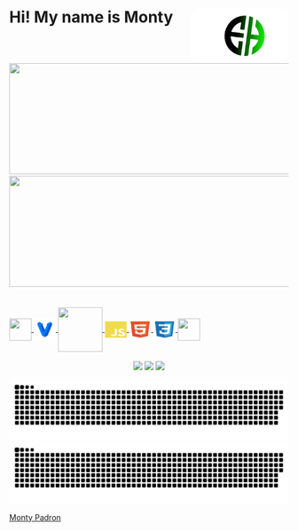 <div>
<h1> Hi!  My name is Monty </h>
<img align="right" alt="EC" height="100" style="border-radius:20px;" src="https://raw.githubusercontent.com/Monty-Gabriel/Monty-Gabriel/main/img/eh-verde.gif">
</div>
</br>
</br>

<div align="center">
  <a href="https://github.com/Monty-Gabriel">
  <img height="200em" width="600" src="https://github-readme-stats.vercel.app/api?username=brseghese&show_icons=true&theme=chartreuse-dark&include_all_commits=true&count_private=true"/>
  <img height="200em" width="600" src="https://github-readme-stats.vercel.app/api/top-langs/?username=brseghese&layout=compact&langs_count=7&theme=chartreuse-dark"/>
</div>
  
  </br>
<div style="display: inline_block"><br>
  <img align="center" height="40" width="40" src="https://i.ibb.co/8gxdCS0/pngwing-com-1.png">
  <img align="center" height="40" width="40" src="https://raw.githubusercontent.com/github/explore/80688e429a7d4ef2fca1e82350fe8e3517d3494d/topics/vagrant/vagrant.png">
  <img align="center" height="80" width="80" src="https://i.ibb.co/WzbSpNL/pngwing-com.png">
  <img align="center" alt="Js" height="30" width="40" src="https://raw.githubusercontent.com/devicons/devicon/master/icons/javascript/javascript-plain.svg">
  <img align="center" alt="HTML" height="30" width="40" src="https://raw.githubusercontent.com/devicons/devicon/master/icons/html5/html5-original.svg">
  <img align="center" alt="CSS" height="30" width="40" src="https://raw.githubusercontent.com/devicons/devicon/master/icons/css3/css3-original.svg">
  <img align="center" height="40" width="40" src="https://raw.githubusercontent.com/Monty-Gabriel/Vetflix/master/img/favico.ico">
  
</div>
  
  </br>
 
 <div align="center"> 
  <a href="https://www.instagram.com/m0nty_g4bri3l/" target="_blank"><img src="https://img.shields.io/badge/-Instagram-%23E4405F?style=for-the-badge&logo=instagram&logoColor=white" target="_blank"></a>
  <a href = "mailto:montyvirtual-engine.com"><img src="https://img.shields.io/badge/Gmail-D14836?style=for-the-badge&logo=gmail&logoColor=white" target="_blank"></a>
  <a href="https://www.linkedin.com/in/montyt" target="_blank"><img src="https://img.shields.io/badge/-LinkedIn-%230077B5?style=for-the-badge&logo=linkedin&logoColor=white" target="_blank"></a>
  
  <!---![Snake animation](https://github.com/Monty-Gabriel/Monty-Gabriel/blob/output/github-contribution-grid-snake.svg#gh-dark-mode-only)-->
  ![github contribution grid snake animation](https://raw.githubusercontent.com/Monty-Gabriel/Monty-Gabriel/output/github-contribution-grid-snake-dark.svg#gh-dark-mode-only)![github contribution grid snake animation](https://raw.githubusercontent.com/Monty-Gabriel/Monty-Gabriel/output/github-contribution-grid-snake.svg#gh-light-mode-only)
 
</div>


<div class="badge-base LI-profile-badge" data-locale="es_ES" data-size="medium" data-theme="dark" data-type="HORIZONTAL" data-vanity="monty-padron-7a2b9a169" data-version="v1"><a class="badge-base__link LI-simple-link" href="https://br.linkedin.com/in/montyt?trk=profile-badge">Monty Padron</a></div>
              
              
